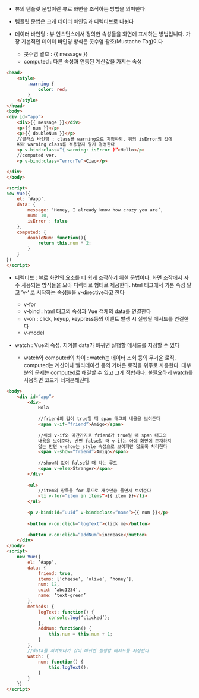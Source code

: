 
- 뷰의 템플릿 문법이란 뷰로 화면을 조작하는 방법을 의미한다
- 템플릿 문법은 크게 데이터 바인딩과 디렉티브로 나뉜다


- 데이터 바인딩 : 뷰 인스턴스에서 정의한 속성들을 화면에 표시하는 방법입니다. 가장 기본적인 데이터 바인딩 방식은 콧수염 괄호(Mustache Tag)이다
	- 콧수염 괄호 : {{ message }}
	- computed : 다른 속성과 연동된 계산값을 가지는 속성

```html
<head>
	<style>
		.warning {
			color: red;
		}
	</style>
</head>
<body>
<div id=“app”>
	<div>{{ message }}</div>
	<p>{{ num }}</p>
	<p>{{ doubleNum }}</p>
	//클래스 바인딩 : class를 warning으로 지정하되, 뒤의 isError의 값에
	따라 warning class를 적용할지 말지 결정한다
	<p v-bind:class=“{ warning: isError }”>Hello</p>
	//computed ver.
	<p v-bind:class=“errorTe”>Ciao</p>

</div>
</body>

<script>
new Vue({
	el: ‘#app’,
	data: {
		message: ‘Honey, I already know how crazy you are’,
		num: 10,
		isError : false
	}, 
	computed: {
		doubleNum: function(){
			return this.num * 2;
		}
	}
})
</script>
```

- 디렉티브 : 뷰로 화면의 요소를 더 쉽게 조작하기 위한 문법이다. 화면 조작에서 자주 사용되는 방식들을 모아 디렉티브 형태로 제공한다. html 태그에서 기본 속성 말고 ’v-‘ 로 시작하는 속성들을 v-directive라고 한다
	- v-for
	- v-bind : html 태그의 속성과 Vue 객체의 data를 연결한다
	- v-on : click, keyup, keypress등의 이벤트 발생 시 실행될 메서드를 연결한다
	- v-model

- watch : Vue의 속성. 지켜볼 data가 바뀌면 실행할 메서드를 지정할 수 있다
	- watch와 computed의 차이 : watch는 데이터 조회 등의 무거운 로직, computed는 계산이나 밸리데이션 등의 가벼운 로직을 위주로 사용한다. 대부분의 문제는 computed로 해결할 수 있고 그게 적합하다. 불필요하게 watch를 사용하면 코드가 너저분해진다. 


```html
<body>
	<div id=“app”>
		<div>
			Hola
			
			//friend의 값이 true일 때 span 태그의 내용을 보여준다 
			<span v-if=“friend”>Amigo</span>
			
			//위의 v-if와 마찬가지로 friend가 true일 때 span 태그의 
			내용을 보여준다. 반면 false일 때 v-if는 아예 화면에 존재하지 
			않는 반면 v-show는 style 속성으로 보이지만 않도록 처리한다	
			<span v-show=“friend”>Amigo</span>
			
			//show의 값이 false일 때 타는 루트
			<span v-else>Stranger</span>
		</div>
		
		<ul>
			//item의 항목을 for 루프로 개수만큼 돌면서 보여준다
			<li v-for=“item in items”>{{ item }}</li>
		</ul>
		
		<p v-bind:id=“uuid” v-bind:class=“name”>{{ num }}</p>
	
		<button v-on:click=”logText”>click me</button>
	
		<button v-on:click=“addNum”>increase</button>
	</div>
</body>
<script>
	new Vue({
		el: ’#app’,
		data: {
			friend: true,
			items: [‘cheese’, ‘olive’, ‘honey’],
			num: 12,
			uuid: ‘abc1234’,
			name: ‘text-green’
		},
		methods: {
			logText: function() {
				console.log(‘clicked’);
			},
			addNum: function() {
				this.num = this.num + 1;
			}
		},
		//data를 지켜보다가 값이 바뀌면 실행할 메서드를 지정한다
		watch: {
			num: function() {
				this.logText();
			}
		}
	})
</script>
```